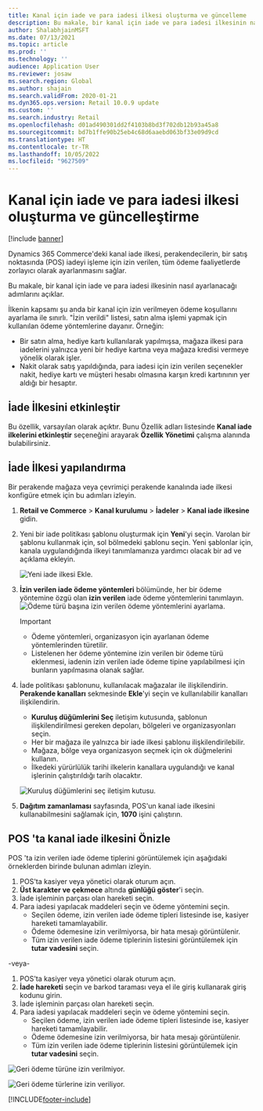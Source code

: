 ```yaml
---
title: Kanal için iade ve para iadesi ilkesi oluşturma ve güncelleme
description: Bu makale, bir kanal için iade ve para iadesi ilkesinin nasıl ayarlanacağını açıklar.
author: ShalabhjainMSFT
ms.date: 07/13/2021
ms.topic: article
ms.prod: ''
ms.technology: ''
audience: Application User
ms.reviewer: josaw
ms.search.region: Global
ms.author: shajain
ms.search.validFrom: 2020-01-21
ms.dyn365.ops.version: Retail 10.0.9 update
ms.custom: ''
ms.search.industry: Retail
ms.openlocfilehash: d01ad490301dd2f4103b8bd3f702db12b93a45a8
ms.sourcegitcommit: bd7b1ffe90b25eb4c68d6aaebd063bf33e09d9cd
ms.translationtype: HT
ms.contentlocale: tr-TR
ms.lasthandoff: 10/05/2022
ms.locfileid: "9627509"
---
```

# <a name="create-and-update-a-returns-and-refunds-policy-for-a-channel"></a>Kanal için iade ve para iadesi ilkesi oluşturma ve güncelleştirme

[!include [banner](includes/banner.md)]

Dynamics 365 Commerce'deki kanal iade ilkesi, perakendecilerin, bir satış noktasında (POS) iadeyi işleme için izin verilen, tüm ödeme faaliyetlerde zorlayıcı olarak ayarlanmasını sağlar.  

Bu makale, bir kanal için iade ve para iadesi ilkesinin nasıl ayarlanacağı adımlarını açıklar.

İlkenin kapsamı şu anda bir kanal için izin verilmeyen ödeme koşullarını ayarlama ile sınırlı. "İzin verildi" listesi, satın alma işlemi yapmak için kullanılan ödeme yöntemlerine dayanır. Örneğin:

- Bir satın alma, hediye kartı kullanılarak yapılmışsa, mağaza ilkesi para iadelerini yalnızca yeni bir hediye kartına veya mağaza kredisi vermeye yönelik olarak işler. 
- Nakit olarak satış yapıldığında, para iadesi için izin verilen seçenekler nakit, hediye kartı ve müşteri hesabı olmasına karşın kredi kartınının yer aldığı bir hesaptır. 

## <a name="enable-return-policy"></a>İade İlkesini etkinleştir

Bu özellik, varsayılan olarak açıktır. Bunu Özellik adları listesinde **Kanal iade ilkelerini etkinleştir** seçeneğini arayarak **Özellik Yönetimi** çalışma alanında bulabilirsiniz.


## <a name="configure-return-policy"></a>İade İlkesi yapılandırma

Bir perakende mağaza veya çevrimiçi perakende kanalında iade ilkesi konfigüre etmek için bu adımları izleyin.

1. **Retail ve Commerce** \> **Kanal kurulumu** \> **İadeler** \> **Kanal iade ilkesine** gidin.

1. Yeni bir iade politikası şablonu oluşturmak için **Yeni**'yi seçin. Varolan bir şablonu kullanmak için, sol bölmedeki şablonu seçin. Yeni şablonlar için, kanala uygulandığında ilkeyi tanımlamanıza yardımcı olacak bir ad ve açıklama ekleyin.

   ![Yeni iade ilkesi Ekle.](media/Return-policy-page1.png)
     
   
1. **İzin verilen iade ödeme yöntemleri** bölümünde, her bir ödeme yöntemine özgü olan **izin verilen** iade ödeme yöntemlerini tanımlayın.
   ![Ödeme türü başına izin verilen ödeme yöntemlerini ayarlama.](media/Return-policy-page2.png)
   
    > [!IMPORTANT]
    > - Ödeme yöntemleri, organizasyon için ayarlanan ödeme yöntemlerinden türetilir.
    > - Listelenen her ödeme yöntemine izin verilen bir ödeme türü eklenmesi, iadenin izin verilen iade ödeme tipine yapılabilmesi için bunların yapılmasına olanak sağlar.
    
1. İade politikası şablonunu, kullanılacak mağazalar ile ilişkilendirin. **Perakende kanalları** sekmesinde **Ekle**'yi seçin ve kullanılabilir kanalları ilişkilendirin. 

    - **Kuruluş düğümlerini Seç** iletişim kutusunda, şablonun ilişkilendirilmesi gereken depoları, bölgeleri ve organizasyonları seçin.
    - Her bir mağaza ile yalnızca bir iade ilkesi şablonu ilişkilendirilebilir.
    - Mağaza, bölge veya organizasyon seçmek için ok düğmelerini kullanın.
    - İlkedeki yürürlülük tarihi ilkelerin kanallara uygulandığı ve kanal işlerinin çalıştırıldığı tarih olacaktır. 

    ![Kuruluş düğümlerini seç iletişim kutusu.](media/Return-policy-page3.png)

1. **Dağıtım zamanlaması** sayfasında, POS'un kanal iade ilkesini kullanabilmesini sağlamak için, **1070** işini çalıştırın.

## <a name="preview-the-channel-return-policy-in-the-pos"></a>POS 'ta kanal iade ilkesini Önizle

POS 'ta izin verilen iade ödeme tiplerini görüntülemek için aşağıdaki örneklerden birinde bulunan adımları izleyin.

1. POS'ta kasiyer veya yönetici olarak oturum açın.
1. **Üst karakter ve çekmece** altında **günlüğü göster**'i seçin.
1. İade işleminin parçası olan hareketi seçin. 
1. Para iadesi yapılacak maddeleri seçin ve ödeme yöntemini seçin.  
    - Seçilen ödeme, izin verilen iade ödeme tipleri listesinde ise, kasiyer hareketi tamamlayabilir.
    - Ödeme ödemesine izin verilmiyorsa, bir hata mesajı görüntülenir.
    - Tüm izin verilen iade ödeme tiplerinin listesini görüntülemek için **tutar vadesini** seçin.

-veya-

1. POS'ta kasiyer veya yönetici olarak oturum açın.
1. **İade hareketi** seçin ve barkod taraması veya el ile giriş kullanarak giriş kodunu girin. 
1. İade işleminin parçası olan hareketi seçin. 
1. Para iadesi yapılacak maddeleri seçin ve ödeme yöntemini seçin.  
    - Seçilen ödeme, izin verilen iade ödeme tipleri listesinde ise, kasiyer hareketi tamamlayabilir.
    - Ödeme ödemesine izin verilmiyorsa, bir hata mesajı görüntülenir.
    - Tüm izin verilen iade ödeme tiplerinin listesini görüntülemek için **tutar vadesini** seçin.

![Geri ödeme türüne izin verilmiyor.](media/Return-policy-page6.png)



![Geri ödeme türlerine izin veriliyor.](media/Return-policy-page5.png)


[!INCLUDE[footer-include](../includes/footer-banner.md)]
